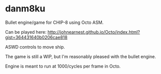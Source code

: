# danm8ku
Bullet engine/game for CHIP-8 using Octo ASM.

Can be played here:
http://johnearnest.github.io/Octo/index.html?gist=364431640b0206cae818

ASWD controls to move ship.

The game is still a WIP, but I'm reasonably pleased with the bullet engine.

Engine is meant to run at 1000/cycles per frame in Octo.
